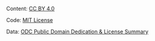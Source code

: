 Content: [CC BY 4.0](http://creativecommons.org/licenses/by/4.0/)

Code: [MIT License](https://opensource.org/licenses/MIT)

Data: [ODC Public Domain Dedication & License Summary](http://opendatacommons.org/licenses/pddl/summary/)
